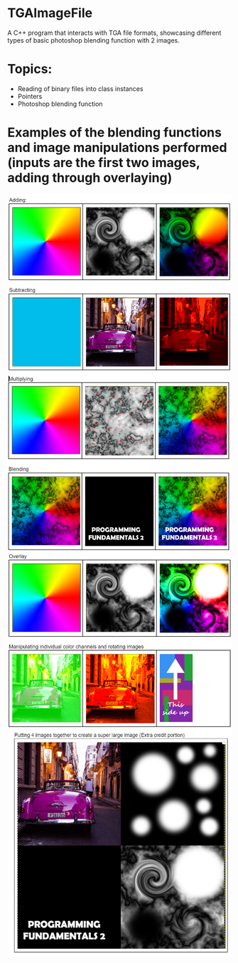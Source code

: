 # TGAImageFile
A C++ program that interacts with TGA file formats, showcasing different types of basic photoshop blending function with 2 images.

# Topics:
- Reading of binary files into class instances
- Pointers
- Photoshop blending function 

# Examples of the blending functions and image manipulations performed (inputs are the first two images, adding through overlaying)
![](images/TGARM1.png)
![](images/TGARM2.png)
![](images/TGARM3.png)
![](images/TGARM5.png)
